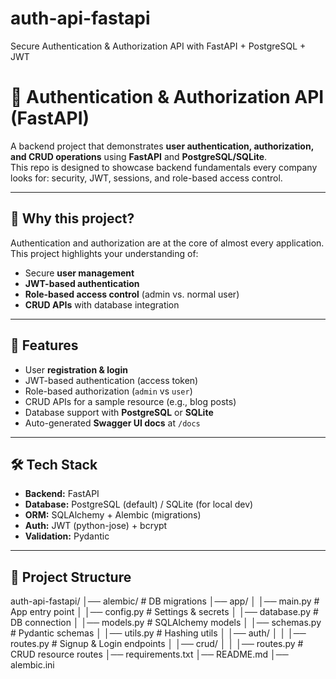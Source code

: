 # auth-api-fastapi
Secure Authentication &amp; Authorization API with FastAPI + PostgreSQL + JWT
# 🔑 Authentication & Authorization API (FastAPI)  

A backend project that demonstrates **user authentication, authorization, and CRUD operations** using **FastAPI** and **PostgreSQL/SQLite**.  
This repo is designed to showcase backend fundamentals every company looks for: security, JWT, sessions, and role-based access control.  

---

## 📌 Why this project?  
Authentication and authorization are at the core of almost every application.  
This project highlights your understanding of:  
- Secure **user management**  
- **JWT-based authentication**  
- **Role-based access control** (admin vs. normal user)  
- **CRUD APIs** with database integration  

---

## 🚀 Features  
- User **registration & login**  
- JWT-based authentication (access token)  
- Role-based authorization (`admin` vs `user`)  
- CRUD APIs for a sample resource (e.g., blog posts)  
- Database support with **PostgreSQL** or **SQLite**  
- Auto-generated **Swagger UI docs** at `/docs`  

---

## 🛠 Tech Stack  
- **Backend:** FastAPI  
- **Database:** PostgreSQL (default) / SQLite (for local dev)  
- **ORM:** SQLAlchemy + Alembic (migrations)  
- **Auth:** JWT (python-jose) + bcrypt  
- **Validation:** Pydantic  

---

## 📂 Project Structure  

auth-api-fastapi/
│── alembic/ # DB migrations
│── app/
│ │── main.py # App entry point
│ │── config.py # Settings & secrets
│ │── database.py # DB connection
│ │── models.py # SQLAlchemy models
│ │── schemas.py # Pydantic schemas
│ │── utils.py # Hashing utils
│ │── auth/
│ │ │── routes.py # Signup & Login endpoints
│ │── crud/
│ │ │── routes.py # CRUD resource routes
│── requirements.txt
│── README.md
│── alembic.ini
